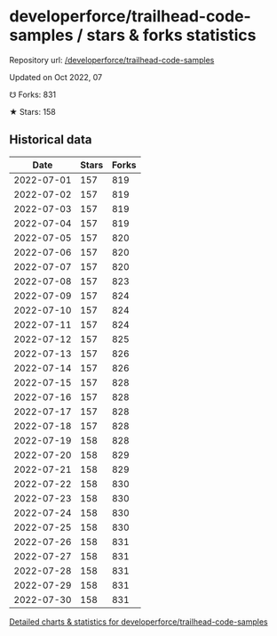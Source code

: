 # developerforce/trailhead-code-samples / stars & forks statistics

Repository url: [/developerforce/trailhead-code-samples](https://github.com/developerforce/trailhead-code-samples)

Updated on Oct 2022, 07

☋ Forks: 831

★ Stars: 158

## Historical data
| Date | Stars | Forks |
|------|-------|-------|
| 2022-07-01 | 157 | 819 | 
| 2022-07-02 | 157 | 819 | 
| 2022-07-03 | 157 | 819 | 
| 2022-07-04 | 157 | 819 | 
| 2022-07-05 | 157 | 820 | 
| 2022-07-06 | 157 | 820 | 
| 2022-07-07 | 157 | 820 | 
| 2022-07-08 | 157 | 823 | 
| 2022-07-09 | 157 | 824 | 
| 2022-07-10 | 157 | 824 | 
| 2022-07-11 | 157 | 824 | 
| 2022-07-12 | 157 | 825 | 
| 2022-07-13 | 157 | 826 | 
| 2022-07-14 | 157 | 826 | 
| 2022-07-15 | 157 | 828 | 
| 2022-07-16 | 157 | 828 | 
| 2022-07-17 | 157 | 828 | 
| 2022-07-18 | 157 | 828 | 
| 2022-07-19 | 158 | 828 | 
| 2022-07-20 | 158 | 829 | 
| 2022-07-21 | 158 | 829 | 
| 2022-07-22 | 158 | 830 | 
| 2022-07-23 | 158 | 830 | 
| 2022-07-24 | 158 | 830 | 
| 2022-07-25 | 158 | 830 | 
| 2022-07-26 | 158 | 831 | 
| 2022-07-27 | 158 | 831 | 
| 2022-07-28 | 158 | 831 | 
| 2022-07-29 | 158 | 831 | 
| 2022-07-30 | 158 | 831 | 


[Detailed charts & statistics for developerforce/trailhead-code-samples](https://reviewgithub.com/rep/developerforce/trailhead-code-samples)

